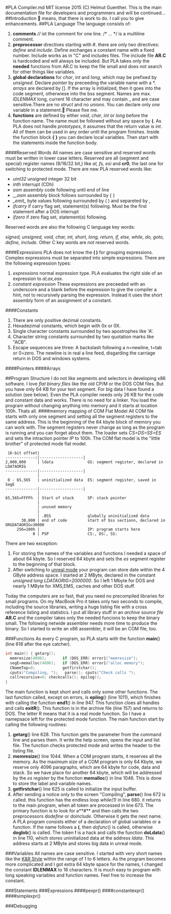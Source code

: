 #PLA Compiler.md 
MIT license 2015 (C) Helmut Guenther. 
This is the main documentation file for developers and programmers and will be continued...
##Introduction
:round_pushpin:  means, that there is work to do. I call you to give enhancements.
##PLA Language
The language consists of:

1. **comments** *//* ist the comment for one line. /* ... */ is a multiline comment.
2. **preprocessor** directives starting with #. there are only two directives:  *define* and *include*. Define exchanges a constant name with a fixed number. Include works as in "C" and includes files. The include file **AR.C** is hardcoded and will always be included. But PLA takes only the **needed** functions from AR.C to keep the file small and does not search for other things like variables.   
3. **global declarations** for *char*, *int* and *long*, which may be prefixed by *unsigned*. Declare *pointer* by preceeding the variable name with a *.  *arrays* are declared by []. If the array is initialized, then it goes into the code segment, otherwiese into the bss segment. Names are max. *IDLENMAX* long, current 16 character and may contain \_ and are case sensitive.There are no *struct* and no *unions*. You can declare only *one* variable in a statement.:round_pushpin: Please fixe me.
4. **functions** are defined by either *void*, *char*, *int* or *long* before the function name. The name must be followed without any space by **(**. As PLA does not handle *prototypes*, it assumes that the return value is *int*.
All of them can be used in any order until the program finishes. Inside the function block **{ }** you can declare local variables. Then start with the statements inside the function body.

####Reserved Words
All names are case sensitive and reserved words must be written in lower case letters. Reserved are all (segment and special) register names (8/16/32 bit,) like *al, fs, esi* and **cr0**, the last one for switching to protected mode. There are new PLA reserved words like:
* *uint32*   unsigned integer 32 bit
* *inth*     interrupt (CDh)
* *asm*      assembly code following until end of line
* *__asm*    assembly block follows surrounded by { }
* *\__emit__* byte values following surrounded by ( ) and separeted by ,
* *ifcarry*  if carry flag set, statement(s) following. Must be the first statement after a DOS interrupt
* *ifzero*   if zero flag set, statement(s) following.

Reserved words are also the following C language key words:

*signed, unsigned, void, char, int, short, long, return, if, else, while, do, goto, define, include*. 
Other C key words are *not* reserved words.

####Expressions
PLA does not know the **( )** for grouping expressions. Complex expressions must be separated into simple expressions. There are the following expression types:

1. *expressions* normal expression type. PLA evaluates the right side of an expression to *al,ax,eax*.
2. *constant expression* These expressions are preceeded with an underscore and a blank before the expression to give the compiler a hint, not to recursively parsing the expression. Instead it uses the short assembly form of an assignment of a constant.

####Constants
1. There are only positive dezimal constants. 
2. Hexadezimal constants, which begin with 0x or 0X. 
3. Single character constants surrounded by two apostrophes like 'A'. 
4. Character string constants surrounded by two quotation marks like "ACB".
5. Escape sequences are three: A backslash following a n=newline, t=tab or 0=zero. The newline is in real a line feed, disgarding the carriage return in DOS and windows systems.  

####Pointers
####Arrays

##Program Structure
I do not like segments and selectors in developing x86 software. I love *flat binary files* like the old CP/M or the DOS COM files. But you have only 64 KB for your text segment. For big data I have found a solution (see below). Even the PLA compiler needs only 26 KB for the code and constant data and works. There is no need for a linker. You load the program without changing anything into memory and it starts at location 100h. Thats all.
####memory mapping of COM Flat Model
All COM file starts with only one segment and setting all the segment registers to the same address. This is the beginning of the 64 kbyte block of memory you can work with. The segment registers never change as long as the program is running and you can forget about them. The loader sets *CS=DS=SS=ES* and sets the intraction pointer *IP* to 100h. The COM flat model is the "little brother" of protected mode flat model. 
```
 16-bit offset|                    
-------------:|-------------------|
2,000,000     | ldata               GS: segment register, declared in LDATAORIG
--------------|-------------------|              
              |                    
 0 - 65,565   | uninitialized data  ES: segment register, saved in SegE
--------------|-------------------|
              |
65,565=FFFFh  | Start of stack      SP: stack pointer
              |
              | unused memory     
              |
              | .BSS                globally uninitialized data
       30,000 | end of code         start of bss sectionn, declared in ORGDATAORIG=30000            
     256=100h |                     IP: program starts here
            0 | PSP                 CS:, DS:, SS:
```
There are two exception: 

1. For storing the names of the variables and functions I needed a space of about 64 kbyte. So I reserved 64 kbyte and sets the *es* segment register to the beginning of that block. 
2. After switching to [unreal mode](http://en.wikipedia.org/wiki/Unreal_mode) your program can store date within the 4 GByte address space. I started at 2 MByte, declared in the constant *unsigned long LDATAORIG=2000000*. So I left 1 Mbyte for DOS and nearly 1 MByte for XMS,EMS, caches and other DOS stuff.

Today the computers are so fast, that you need no precompiled libraries for small programs. On my MacBook Pro it takes only two seconds to compile, including the source libraries, writing a huge listing file with a cross reference listing and statistics. I put all library stuff in an *archive source file* **AR.C** and the compiler takes only the needed funcions to keep the binary small. The following netwide assembler needs more time to produce the binary. So I started to write an x86 assembler, it will be an COM file, too.

###Functions
As every C program, so PLA starts with the function **main**() (line 618 after the eye catcher). 
```C
int main() { getarg();
  memresize(4096);       if (DOS_ERR) error1("memresize");
  segE=memalloc(4096);   if (DOS_ERR) error1("alloc memory");
  CNameTop=0;            getfirstchar();
  cputs("Compiling, ");   parse(); cputs("Check calls ");
  callrecursive=0; checkcalls(); epilog();
}
```
The main function is kept short and calls only some other functions. The last function called, except on errors,  is  **epilog**() (line 1011), which finishes with calling the function **end1**() in line 947. This function cloes all handles and calls **exitR**(). This function is in the archive file (line 157) and returns to DOS. The letter R means that it is a real mode function. So I have a namepsace left for the protected mode function.
The main function start by calling the following routines:

1. **getarg**() line 628. This function gets the parameter from the command line and parses them. It write the help screen, opens the input and list file. The function checks protected mode and writes the header to the listing file.
2. **memresize**() line 1044. When a COM program starts, it reserves all the memory. As the maximum size of a COM program is only 64 Kbyte, we reserve only 4096 paragraphs, which are 64 kbyte for code, data and stack. So we have place for another 64 kbyte, which will be addressed by the *es register* by the function **memalloc**() in line 1046. This is done to store the label and variable names. 
3. **getfirstchar**() line 625 is called to initialize the input buffer.
4. After sending a notice only to the screen "Compiling", **parse**() line 672 is called. this function has the endless loop *while(1)* in line 680. it returns to the main program, when all token are processed in line 673. The primary function is to look for a**#** and then calls the two preprocessors *dodefine* or *doinclude*. Otherwise it gets the next name. A PLA program consists either of a declaration of global variables or a function. If the name follows a **(**, then *dofunc*() is called, otherwise **doglob**() is called. The token **!** is a hack and calls the function **doLdata**() in line 110, which stores uninitialized data at the address *ldata*. This address starts at 2 MByte and stores big data in unreal mode.

###Variables
All names are case sensitive. I started with very short names like the [K&R Style](http://en.wikipedia.org/wiki/C_(programming_language)#K.26R_C) within the range of 1 to 6 letters. As the program becomes more complicated and I got extra 64 kbyte space for the names, I changed the constant **IDLENMAX** to 16 characters. It is much easy to program with long speaking variables and function names. Feel free to increase the constant.

###Statements
###Expressions
####pexpr()
####constantexpr()
####simplexpr()

###Debugging
